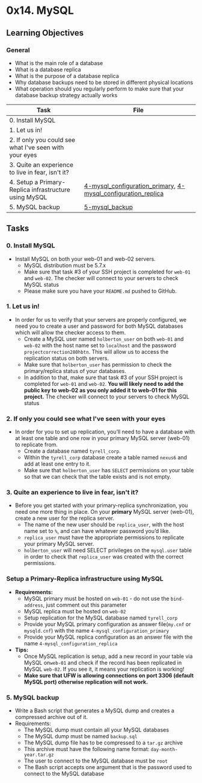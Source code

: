 # 0x14. MySQL
## Learning Objectives

### General

* What is the main role of a database
* What is a database replica
* What is the purpose of a database replica
* Why database backups need to be stored in different physical locations
* What operation should you regularly perform to make sure that your database backup strategy actually works

| Task | File |
| ---- | ---- |
| 0. Install MySQL |
| 1. Let us in! |
| 2. If only you could see what I've seen with your eyes |
| 3. Quite an experience to live in fear, isn't it? |
| 4. Setup a Primary-Replica infrastructure using MySQL | [4-mysql_configuration_primary](./4-mysql_configuration_primary), [4-mysql_configuration_replica](./4-mysql_configuration_replica) |
| 5. MySQL backup | [5-mysql_backup](./5-mysql_backup) |

## Tasks
### 0. Install MySQL
* Install MySQL on both your web-01 and web-02 servers.
    * MySQL distribution must be 5.7.x
    * Make sure that task #3 of your SSH project is completed for `web-01` and `web-02`. The checker will connect to your servers to check MySQL status
    * Please make sure you have your `README.md` pushed to GitHub.
### 1. Let us in!
* In order for us to verify that your servers are properly configured, we need you to create a user and password for both MySQL databases which will allow the checker access to them.
    * Create a MySQL user named `holberton_user` on both `web-01` and `web-02` with the host name set to `localhost` and the password `projectcorrection280hbtn`. This will allow us to access the replication status on both servers.
    * Make sure that `holberton_user` has permission to check the primary/replica status of your databases.
    * In addition to that, make sure that task #3 of your SSH project is completed for `web-01` and `web-02`. **You will likely need to add the public key to web-02 as you only added it to web-01 for this project.** The checker will connect to your servers to check MySQL status
### 2. If only you could see what I've seen with your eyes
* In order for you to set up replication, you’ll need to have a database with at least one table and one row in your primary MySQL server (web-01) to replicate from.
    * Create a database named `tyrell_corp`.
    * Within the `tyrell_corp` database create a table named `nexus6` and add at least one entry to it.
    * Make sure that `holberton_user` has `SELECT` permissions on your table so that we can check that the table exists and is not empty.
### 3. Quite an experience to live in fear, isn't it?
* Before you get started with your primary-replica synchronization, you need one more thing in place. On your **primary** MySQL server (web-01), create a new user for the replica server.
    * The name of the new user should be `replica_user`, with the host name set to `%`, and can have whatever password you’d like.
    * `replica_user` must have the appropriate permissions to replicate your primary MySQL server.
    * `holberton_user` will need SELECT privileges on the `mysql.user` table in order to check that `replica_user` was created with the correct permissions.
### Setup a Primary-Replica infrastructure using MySQL
* **Requirements:**
    * MySQL primary must be hosted on `web-01` - do not use the `bind-address`, just comment out this parameter
    * MySQL replica must be hosted on `web-02`
    * Setup replication for the MySQL database named `tyrell_corp`
    * Provide your MySQL primary configuration as answer file(`my.cnf` or `mysqld.cnf`) with the name `4-mysql_configuration_primary`
    * Provide your MySQL replica configuration as an answer file with the name `4-mysql_configuration_replica`
* **Tips:**
    * Once MySQL replication is setup, add a new record in your table via MySQL on`web-01` and check if the record has been replicated in MySQL `web-02`. If you see it, it means your replication is working!
    * **Make sure that UFW is allowing connections on port 3306 (default MySQL port) otherwise replication will not work.**
### 5. MySQL backup
* Write a Bash script that generates a MySQL dump and creates a compressed archive out of it.
* Requirements:
    * The MySQL dump must contain all your MySQL databases
    * The MySQL dump must be named `backup.sql`
    * The MySQL dump file has to be compressed to a `tar.gz` archive
    * This archive must have the following name format: `day-month-year.tar.gz`
    * The user to connect to the MySQL database must be `root`
    * The Bash script accepts one argument that is the password used to connect to the MySQL database
